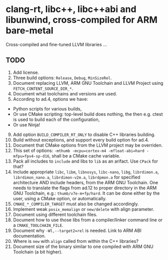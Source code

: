 # clang-rt, libc++, libc++abi and libunwind, cross-compiled for ARM bare-metal

Cross-compiled and fine-tuned LLVM libraries ...

## TODO

1. Add license.
4. Three build options: `Release`, `Debug`, `MinSizeRel`.
6. Document replacing LLVM, ARM GNU Toolchain and LLVM Project using `FETCH_CONTENT_SOURCE_DIR_*`.
7. Document what toolchains and versions are used.
8. According to ad.4, options we have:

* Python scripts for various builds,
* Or use CMake scripting: top-level build does nothing, the then e.g. ctest is used to build each of the configuration,
* Or use Ninja!

9. Add option `BUILD_COMPILER_RT_ONLY` to disable C++ libraries building.
10. Build without exceptions, and support every build option for ad.4.
11. Document that CMake options from the LLVM project may be overriden.
12. This set of options: `-mthumb -mcpu=cortex-m4 -mfloat-abi=hard -mfpu=fpv4-sp-d16`, shall be a CMake cache variable.
13. Pack all includes to `include` and libs to `lib` as an arifact. Use `CPack` for that?
14. Include appropriate `libc`, `libm`, `libnosys`, `libc-nano`, `libg`, `librdimon.a`, `librdimon_nano.a`, 
`librdimon-v2m.a`, `librdpmon.a` for specified architecture AND include headers, from the ARM GNU Toolchain.
 One needs to translate the flags from ad.12 to proper
directory in the ARM GNU Toolchain, e.g.: `thumb/v7e-m+fp/hard`. It can be done either by the user, using a CMake
option, or automatically.
15. `CMAKE_*_COMPILER_TARGET` must also be changed accordingly.
16. Implement weak `posix_memalign` or `new/delete` with align parameter.
17. Document using different toolchain files.
18. Document how to use those libs from a compiler/linker command line or a `CMAKE_TOOLCHAIN_FILE`.
19. Document why `-Wl,--target2=rel` is needed. Link to ARM ABI documentation.
20. Where is `new` with `align` called from within the C++ libraries?
21. Document size of the binary similar to one compiled with ARM GNU Toolchain (a bit higher).
